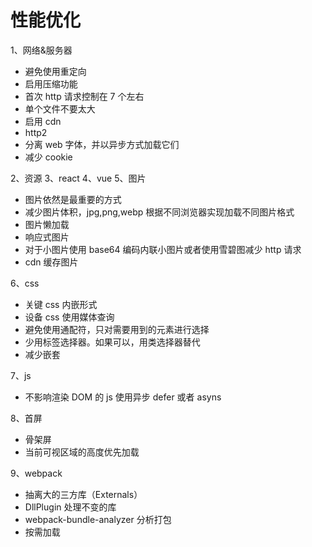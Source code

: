 # 性能优化

1、网络&服务器

- 避免使用重定向
- 启用压缩功能
- 首次 http 请求控制在 7 个左右
- 单个文件不要太大
- 启用 cdn
- http2
- 分离 web 字体，并以异步方式加载它们
- 减少 cookie

2、资源
3、react
4、vue
5、图片

- 图片依然是最重要的方式
- 减少图片体积，jpg,png,webp 根据不同浏览器实现加载不同图片格式
- 图片懒加载
- 响应式图片
- 对于小图片使用 base64 编码内联小图片或者使用雪碧图减少 http 请求
- cdn 缓存图片

6、css

- 关键 css 内嵌形式
- 设备 css 使用媒体查询
- 避免使用通配符，只对需要用到的元素进行选择
- 少用标签选择器。如果可以，用类选择器替代
- 减少嵌套

7、js

- 不影响渲染 DOM 的 js 使用异步 defer 或者 asyns

8、首屏

- 骨架屏
- 当前可视区域的高度优先加载

9、webpack

- 抽离大的三方库（Externals）
- DllPlugin 处理不变的库
- webpack-bundle-analyzer 分析打包
- 按需加载
